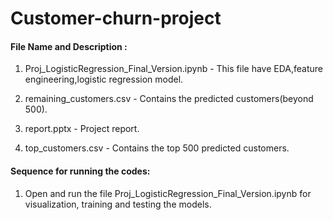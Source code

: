 # Customer-churn-project

#### File Name and Description :

1. Proj_LogisticRegression_Final_Version.ipynb - This file have EDA,feature engineering,logistic regression model.

2. remaining_customers.csv - Contains the predicted customers(beyond 500).

3. report.pptx - Project report.

4. top_customers.csv - Contains the top 500 predicted customers.

#### Sequence for running the codes:

1. Open and run the file Proj_LogisticRegression_Final_Version.ipynb for visualization, training and testing the models.
